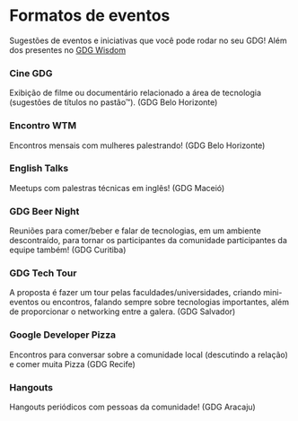 # Formatos de eventos

Sugestões de eventos e iniciativas que você pode rodar no seu GDG! Além dos presentes no [GDG Wisdom](https://sites.google.com/site/gdgwisdom/)

### Cine GDG

Exibição de filme ou documentário relacionado a área de tecnologia (sugestões de títulos no pastão™). (GDG Belo Horizonte)

### Encontro WTM

Encontros mensais com mulheres palestrando! (GDG Belo Horizonte)

### English Talks

Meetups com palestras técnicas em inglês! (GDG Maceió)

### GDG Beer Night

Reuniões para comer/beber e falar de tecnologias, em um ambiente descontraído, para tornar os participantes da comunidade participantes da equipe também! (GDG Curitiba)

### GDG Tech Tour

A proposta é fazer um tour pelas faculdades/universidades, criando mini-eventos ou encontros, falando sempre sobre tecnologias importantes, além de proporcionar o networking entre a galera. (GDG Salvador)

### Google Developer Pizza

Encontros para conversar sobre a comunidade local (descutindo a relação) e comer muita Pizza (GDG Recife)

### Hangouts

Hangouts periódicos com pessoas da comunidade! (GDG Aracaju)
